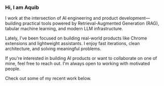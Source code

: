 ### Hi, I am Aquib 
I work at the intersection of AI engineering and product development—building practical tools powered by Retrieval-Augmented Generation (RAG), tabular machine learning, and modern LLM infrastructure.

Lately, I’ve been focused on building real-world products like Chrome extensions and lightweight assistants. I enjoy fast iterations, clean architecture, and solving meaningful problems.

If you're interested in building AI products or want to collaborate on one of mine, feel free to reach out. I'm always open to working with motivated people.

Check out some of my recent work below.
